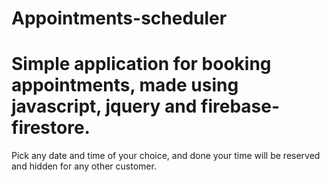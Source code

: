 # Appointments-scheduler
<h1>
Simple application for booking appointments, made using javascript, jquery and firebase-firestore.</h1>
Pick any date and time of your choice, and done your time will be reserved and hidden for any other customer.
